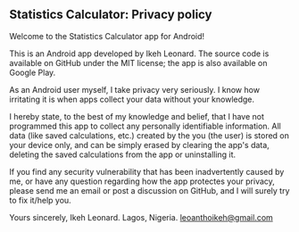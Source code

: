 ## Statistics Calculator: Privacy policy

Welcome to the Statistics Calculator app for Android!

This is an Android app developed by Ikeh Leonard. The source code is available on GitHub under the MIT license; the app is also available on Google Play.

As an Android user myself, I take privacy very seriously.
I know how irritating it is when apps collect your data without your knowledge.

I hereby state, to the best of my knowledge and belief, that I have not programmed this app to collect any personally identifiable information. All data (like saved calculations, etc.) created by the you (the user) is stored on your device only, and can be simply erased by clearing the app's data, deleting the saved calculations from the app or uninstalling it.

If you find any security vulnerability that has been inadvertently caused by me, or have any question regarding how the app protectes your privacy, please send me an email or post a discussion on GitHub, and I will surely try to fix it/help you.

Yours sincerely,
Ikeh Leonard.
Lagos, Nigeria.
leoanthoikeh@gmail.com

